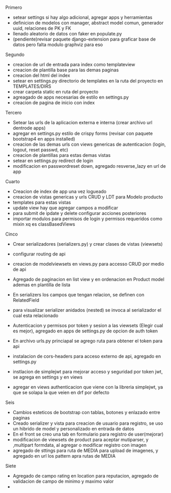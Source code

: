 Primero
 - setear settings si hay algo adicional, agregar apps y herramientas
 - definicion de modelos con manager, abstract model comun, generador uuid, relaciones de PK y FK
 - llenado aleatorio de datos con faker en populate.py
 - (pendiente)revisar paquete django-extension para graficar base de datos pero falta modulo graphviz para eso

Segundo
 - creacion de url de entrada para index como templateview
 - creacion de plantilla base para las demas paginas
 - creacion del html del index
 - setear en settings.py directorio de templates en la ruta del proyecto en TEMPLATES/DIRS
 - crear carpeta static en ruta del proyecto 
 - agreagado de apps necesarias de estilo en settings.py
 - creacion de pagina de inicio con index
  
Tercero
 - Setear las urls de la aplicacion externa e interna (crear archivo url dentrode apps)
 - agregar en settings.py estilo de crispy forms (revisar con paquete bootstrap4 en apps installed)
 - creacion de las demas urls con views genericas de autenticacion (login, logout, reset passwd, etc)
 - creacion de plantillas para estas demas vistas
 - setear en settings.py redirect de login
 - modificacion en passwordreset down, agregado resverse_lazy en url de app
 
Cuarto
 - Creacion de index de app una vez logueado
 - creacion de vistas genericas y urls CRUD y LDT para Modelo producto
 - templates para estas vistas
 - update view hay que agregar campos a modificar
 - para submit de ipdate y delete configurar acciones posteriores
 - importar modulos para permisos de login  y permisos requeridos como mixin xq es classBasedViews

Cinco
 - Crear serializadores (serializers.py) y crear clases de vistas (viewsets)
 - configurar routing de api
 - creacion de modelviewsets en views.py para accesso CRUD por medio de api
 - Agregado de paginacion en list view y en ordenacion en Product model ademas en plantilla de lista
 - En serializers los campos que tengan relacion, se definen con RelatedField
 - para visualizar serializer anidados (nested) se invoca al serializador el cual esta relacionado
 - Autenticacion y permisos por token y sesion a las viewsets (Elegir cual es mejor), agregado en apps de settings.py de opcion de auth token
 - En archivo urls.py princiapal se agrego ruta para obtener el token para api
 
 - instalacion de cors-headers para acceso externo de api, agregado en settings.py
 - instlacion de simplejwt para mejorar acceso y seguridad por token jwt, se agrega en settings y en views
 - agregar en views authenticacion que viene con la libreria simplejwt, ya que se solapa la que veien en drf por defecto

Seis
- Cambios esteticos de bootstrap con tablas, botones y enlazado entre paginas
- Creado serializer y vista para creacion de usuario para registro, se uso un hibrido de model y personalizado en entrada de datos 
- En el front se creo una tab en formulario para registro de user(mejorar)
- modificacion de viewsets de product para aceptar mutiparser, y ,multipart  formdata, al agregar o modificar registro con imagen 
- agregado de sttings para ruta de MEDIA para upload de imagenes, y agregado en url los pattern  apra rutas de MEDIA


Siete
- Agregado de campo rating en location para reputacion, agregado de validacion de campo de minimo y maximo valor
- 